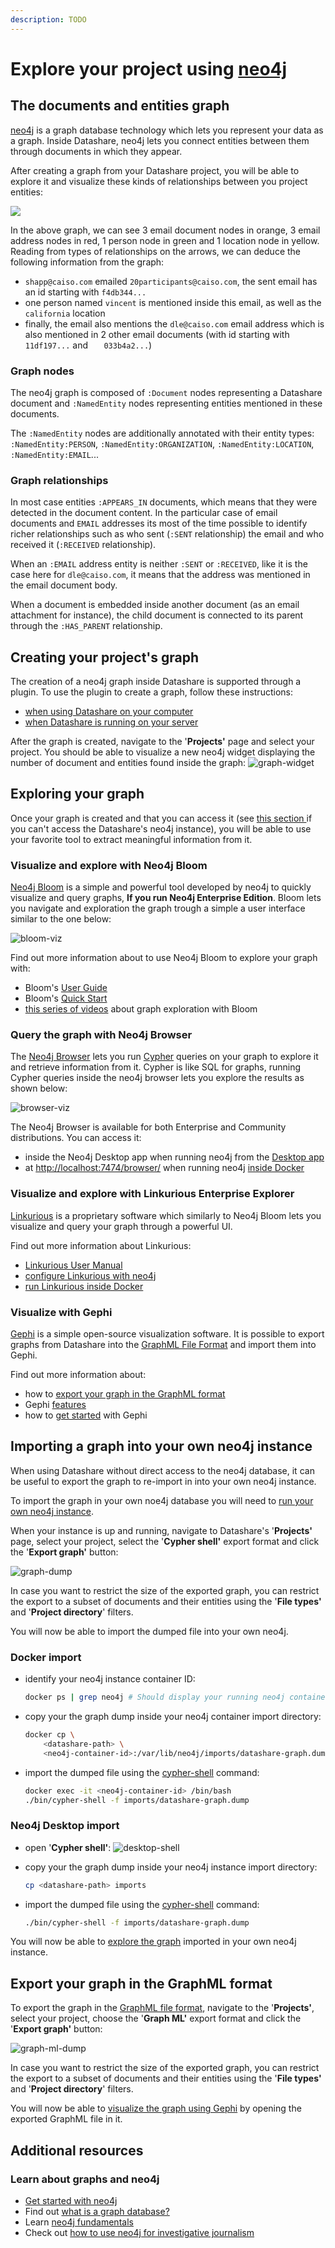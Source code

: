 ```yaml
---
description: TODO
---
```


# Explore your project using [neo4j](https://neo4j.com/) 

## The documents and entities graph

[neo4j](https://neo4j.com/) is a graph database technology which lets you represent  your data as a graph.
Inside Datashare, neo4j lets you connect entities between them through documents in which they appear.

After creating a graph from your Datashare project, you will be able to explore it and visualize these kinds of relationships between you project entities:   

![](../.gitbook/assets/neo4j/graph.png)

In the above graph, we can see 3 email document nodes in orange, 3 email address nodes in red, 1 person node in green and 1 location node in yellow.
Reading from types of relationships on the arrows, we can deduce the following information from the graph:
- `shapp@caiso.com` emailed `20participants@caiso.com`, the sent email has an id starting with `f4db344...`
- one person named `vincent` is mentioned inside this email, as well as the `california` location
- finally, the email also mentions the `dle@caiso.com` email address which is also mentioned in 2 other email documents (with id starting with `11df197...` and `	033b4a2...`)


### Graph nodes

The neo4j graph is composed of `:Document` nodes representing a Datashare document and `:NamedEntity` nodes representing entities mentioned in these documents. 

The `:NamedEntity` nodes are additionally annotated with their entity types: `:NamedEntity:PERSON`, `:NamedEntity:ORGANIZATION`, `:NamedEntity:LOCATION`, `:NamedEntity:EMAIL`...    


### Graph relationships

In most case entities `:APPEARS_IN` documents, which means that they were detected in the document content.
In the particular case of email documents and `EMAIL` addresses its most of the time possible to identify richer relationships such as who sent (`:SENT` relationship) the email and who received it (`:RECEIVED` relationship).

When an `:EMAIL` address entity is neither `:SENT` or `:RECEIVED`, like it is the case here for `dle@caiso.com`, it means that the address was mentioned in the email document body. 

When a document is embedded inside another document (as an email attachment for instance), the child document is connected to its parent through the `:HAS_PARENT` relationship.


## Creating your project's graph

The creation of a neo4j graph inside Datashare is supported through a plugin.
To use the plugin to create a graph, follow these instructions:
- [when using Datashare on your computer](../local-mode/create-the-neo4j-graph/README.md)
- [when Datashare is running on your server](../server-mode/create-the-neo4j-graph/README.md)

After the graph is created, navigate to the '**Projects'** page and select your project.
You should be able to visualize a new neo4j widget displaying the number of document and entities found inside the graph:
![graph-widget](../.gitbook/assets/neo4j/neo4j-widget.png)


## Exploring your graph

Once your graph is created and that you can access it (see [this section ](#importing-a-graph-into-your-own-neo4j-instance) if you can't access the Datashare's neo4j instance), you will be able to use your favorite tool to extract meaningful information from it.   


### Visualize and explore with Neo4j Bloom

[Neo4j Bloom](https://neo4j.com/product/bloom/) is a simple and powerful tool developed by neo4j to quickly visualize and query graphs, **If you run Neo4j Enterprise Edition**.
Bloom lets you navigate and exploration the graph trough a simple a user interface similar to the one below:

![bloom-viz](../.gitbook/assets/neo4j/bloom-viz.png)

Find out more information about to use Neo4j Bloom to explore your graph with:
- Bloom's [User Guide](https://neo4j.com/docs/bloom-user-guide/current/about-bloom/)
- Bloom's [Quick Start](https://neo4j.com/docs/bloom-user-guide/current/bloom-quick-start/)
- [this series of videos](https://www.youtube.com/playlist?list=PL9Hl4pk2FsvWqH11v_WXVNIgb4iHjqHgs) about graph exploration with Bloom


### Query the graph with Neo4j Browser

The [Neo4j Browser](https://neo4j.com/developer/neo4j-browser/) lets you run [Cypher](https://neo4j.com/developer/cypher/) queries on your graph to explore it and retrieve information from it.
Cypher is like SQL for graphs, running Cypher queries inside the neo4j browser lets you explore the results as shown below:

![browser-viz](../.gitbook/assets/neo4j/neo4j-browser.png)

The Neo4j Browser is available for both Enterprise and Community distributions. You can access it:
- inside the Neo4j Desktop app when running neo4j from the [Desktop app](faq/general/how-to-run-neo4j.md#run-neo4j-desktop)
- at [http://localhost:7474/browser/](http://localhost:7474/browser/) when running neo4j [inside Docker](faq/general/how-to-run-neo4j.md#run-neo4j-inside-docker) 


### Visualize and explore with Linkurious Enterprise Explorer

[Linkurious](https://linkurious.com/linkurious-enterprise-explorer/) is a proprietary software which similarly to Neo4j Bloom lets you visualize and query your graph through a powerful UI.

Find out more information about Linkurious:
- [Linkurious User Manual](https://doc.linkurious.com/user-manual/latest/)
- [configure Linkurious with neo4j](https://doc.linkurious.com/admin-manual/latest/configure-neo4j/)
- [run Linkurious inside Docker](https://doc.linkurious.com/admin-manual/latest/start/#docker-linux)

### Visualize with Gephi

[Gephi](https://gephi.org/) is a simple open-source visualization software.
It is possible to export graphs from Datashare into the [GraphML File Format](http://graphml.graphdrawing.org/) and import them into Gephi.

Find out more information about:
- how to [export your graph in the GraphML format]()
- Gephi [features](https://gephi.org/features/)
- how to [get started](https://gephi.org/users/quick-start/) with Gephi


## Importing a graph into your own neo4j instance

When using Datashare without direct access to the neo4j database, it can be useful to export the graph to re-import in into your own neo4j instance.

To import the graph in your own noe4j database you will need to [run your own neo4j instance](faq/general/how-to-run-neo4j.md).

When your instance is up and running, navigate to Datashare's '**Projects'** page, select your project, select the '**Cypher shell'** export format and click the '**Export graph'** button:

![graph-dump](../.gitbook/assets/neo4j/neo4j-widget-neo4-dump.png)

In case you want to restrict the size of the exported graph, you can restrict the export to a subset of documents and their entities using the '**File types'** and '**Project directory**' filters.

You will now be able to import the dumped file into your own neo4j. 
 
### Docker import
- identify your neo4j instance container ID:
    ```bash
    docker ps | grep neo4j # Should display your running neo4j container ID
    ```
- copy your the graph dump inside your neo4j container import directory:
    ```bash 
    docker cp \
        <datashare-path> \
        <neo4j-container-id>:/var/lib/neo4j/imports/datashare-graph.dump
    ```
- import the dumped file using the [cypher-shell](https://neo4j.com/docs/operations-manual/current/tools/cypher-shell/) command: 
    ```bash 
    docker exec -it <neo4j-container-id> /bin/bash
    ./bin/cypher-shell -f imports/datashare-graph.dump 
    ```

### Neo4j Desktop import
- open '**Cypher shell'**:
    ![desktop-shell](../.gitbook/assets/neo4j/desktop-shell.png)
  
- copy your the graph dump inside your neo4j instance import directory:
    ```bash 
    cp <datashare-path> imports
    ```

- import the dumped file using the [cypher-shell](https://neo4j.com/docs/operations-manual/current/tools/cypher-shell/) command: 
    ```bash
    ./bin/cypher-shell -f imports/datashare-graph.dump 
    ```

You will now be able to [explore the graph](#exploring-your-graph) imported in your own neo4j instance. 

## Export your graph in the GraphML format

To export the graph in the [GraphML file format](http://graphml.graphdrawing.org/), navigate to the '**Projects'**, select your project, choose the '**Graph ML'** export format and click the '**Export graph'** button:

![graph-ml-dump](../.gitbook/assets/neo4j/neo4j-widget-neo4-dump.png)

In case you want to restrict the size of the exported graph, you can restrict the export to a subset of documents and their entities using the '**File types'** and '**Project directory**' filters.

You will now be able to [visualize the graph using Gephi](#visualize-with-gephi) by opening the exported GraphML file in it.


## Additional resources

### Learn about graphs and neo4j
- [Get started with neo4j](https://neo4j.com/docs/getting-started/)
- Find out [what is a graph database?](https://neo4j.com/docs/getting-started/get-started-with-neo4j/graph-database/)
- Learn [neo4j fundamentals](https://graphacademy.neo4j.com/courses/neo4j-fundamentals/)
- Check out [how to use neo4j for investigative journalism](https://www.youtube.com/watch?v=NIzx3kVUAJk&list=PL9Hl4pk2FsvVbW2t5P1DgRifG0_kuNCu_)
